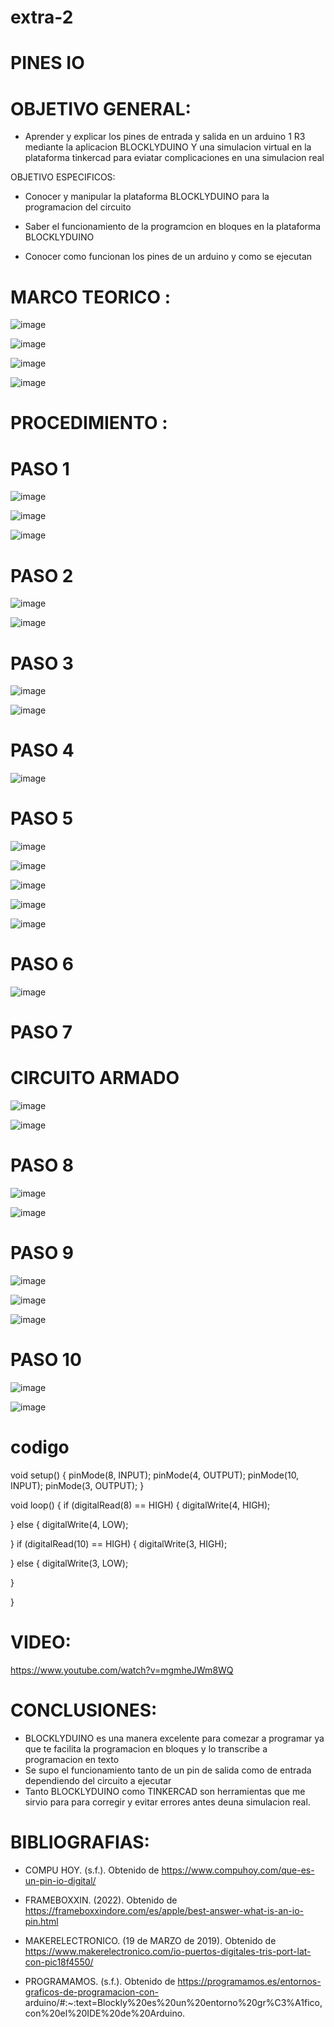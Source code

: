 # extra-2
# PINES IO

# OBJETIVO GENERAL:

- Aprender y explicar los pines de entrada y salida en un arduino 1 R3 mediante la aplicacion BLOCKLYDUINO Y una simulacion virtual en la plataforma tinkercad para eviatar complicaciones en una simulacion real 

OBJETIVO ESPECIFICOS:

- Conocer y manipular la plataforma BLOCKLYDUINO para la programacion del circuito 

- Saber el funcionamiento de la programcion en bloques en la plataforma  BLOCKLYDUINO

- Conocer como funcionan los pines de un arduino y como se ejecutan 

 # MARCO TEORICO :

![image](https://user-images.githubusercontent.com/93900233/156907162-61fb68f2-8906-4c09-bd2b-075aab11f6f4.png)

![image](https://user-images.githubusercontent.com/93900233/156906862-1262c90b-d6d7-4446-bf25-34fb83af0703.png) 

![image](https://user-images.githubusercontent.com/93900233/156907127-9a4a7921-7a19-476a-a1b4-00334d9c677d.png)

![image](https://user-images.githubusercontent.com/93900233/157170956-c31867e7-bf70-4593-a85c-523a963bca40.png)

 # PROCEDIMIENTO :
 
 # PASO 1

![image](https://user-images.githubusercontent.com/93900233/156907425-b9cdb36f-ad7f-4665-b102-9ad54214d15b.png)

![image](https://user-images.githubusercontent.com/93900233/156907495-b4a0852a-66eb-404b-94a8-164fcb2b0e21.png)

![image](https://user-images.githubusercontent.com/93900233/156907656-abf85a4a-337c-47fd-99c1-47d948b060dd.png)

 # PASO 2

![image](https://user-images.githubusercontent.com/93900233/156907977-1d85b216-b463-4ca0-a5b8-1b5369207050.png)

![image](https://user-images.githubusercontent.com/93900233/157314410-ed632861-a669-4d5e-96b3-b0614f2ec41b.png)

 # PASO 3
 
 ![image](https://user-images.githubusercontent.com/93900233/157314528-c17916ee-782d-46cd-a7b7-d2be56f386a0.png)

![image](https://user-images.githubusercontent.com/93900233/156910927-2194b965-a063-4039-b3ca-fa18f277e508.png)

 # PASO 4
 
![image](https://user-images.githubusercontent.com/93900233/156911183-77660c02-a655-4177-bd88-bbaa97ccdeb1.png)

 # PASO 5
 
 ![image](https://user-images.githubusercontent.com/93900233/156911529-150b7e71-0e14-471e-a6fb-8c44718a5231.png)
 
 ![image](https://user-images.githubusercontent.com/93900233/156911591-729b8d04-1ce2-43a1-b656-f2e063ae1c61.png)

![image](https://user-images.githubusercontent.com/93900233/156911650-538fd38d-f445-492a-86c5-d0e972af2eef.png)

 ![image](https://user-images.githubusercontent.com/93900233/156911752-d7382669-9df0-46a6-9253-872fad89ca8b.png)
 
 ![image](https://user-images.githubusercontent.com/93900233/156912025-3ec1da8f-3a30-45db-856c-46950371716f.png)
 
 # PASO 6
 
 ![image](https://user-images.githubusercontent.com/93900233/156911909-23c9801c-855e-4652-b9a8-4b83610410c6.png)

 
 # PASO 7
 
 # CIRCUITO ARMADO
 
 ![image](https://user-images.githubusercontent.com/93900233/156912460-353c9fcb-0b04-4577-ba95-337c6254fd98.png)
 
![image](https://user-images.githubusercontent.com/93900233/156912411-8340c336-2aad-48a1-9558-718918149802.png)

 # PASO 8

![image](https://user-images.githubusercontent.com/93900233/156913270-b1f96bb8-3169-4cd1-b794-6ed9b29cc408.png)

![image](https://user-images.githubusercontent.com/93900233/156913274-82692975-d2e5-4f91-80c0-294af3425dfe.png)

 # PASO 9

![image](https://user-images.githubusercontent.com/93900233/156913343-de3bb0ac-f9e7-4ea9-a5a4-a1f0c30cbaed.png)

![image](https://user-images.githubusercontent.com/93900233/156913552-63c8d43e-e359-4535-bc08-be1db522ae10.png)

![image](https://user-images.githubusercontent.com/93900233/156913571-d4301744-57cd-4e39-9e36-c00a42e3e6bd.png)

 # PASO 10
 
![image](https://user-images.githubusercontent.com/93900233/157315369-856c8de6-cfbd-421a-83b0-50e1db00931b.png)

![image](https://user-images.githubusercontent.com/93900233/157315529-a89f4513-ceb2-4994-8417-7b184f447ffb.png)

# codigo 

void setup()
{
  pinMode(8, INPUT);
  pinMode(4, OUTPUT);
  pinMode(10, INPUT);
  pinMode(3, OUTPUT);
}


void loop()
{
  if (digitalRead(8) == HIGH) {
    digitalWrite(4, HIGH);

  } else {
    digitalWrite(4, LOW);

  }
  if (digitalRead(10) == HIGH) {
    digitalWrite(3, HIGH);

  } else {
    digitalWrite(3, LOW);

  }

}
# VIDEO:
https://www.youtube.com/watch?v=mgmheJWm8WQ

# CONCLUSIONES:

-  BLOCKLYDUINO es  una  manera  excelente  para comezar a programar ya que te facilita la programacion en bloques y lo transcribe a programacion en texto 
-  Se supo el funcionamiento tanto de un pin de salida  como de entrada dependiendo del circuito a ejecutar 
-  Tanto BLOCKLYDUINO como TINKERCAD son herramientas que me sirvio para para corregir y evitar  errores antes deuna simulacion real.

# BIBLIOGRAFIAS:

- COMPU HOY. (s.f.). Obtenido de https://www.compuhoy.com/que-es-un-pin-io-digital/

- FRAMEBOXXIN. (2022). Obtenido de https://frameboxxindore.com/es/apple/best-answer-what-is-an-io-pin.html

- MAKERELECTRONICO. (19 de MARZO de 2019). Obtenido de https://www.makerelectronico.com/io-puertos-digitales-tris-port-lat-con-pic18f4550/

- PROGRAMAMOS. (s.f.). Obtenido de https://programamos.es/entornos-graficos-de-programacion-con-
arduino/#:~:text=Blockly%20es%20un%20entorno%20gr%C3%A1fico,con%20el%20IDE%20de%20Arduino.



